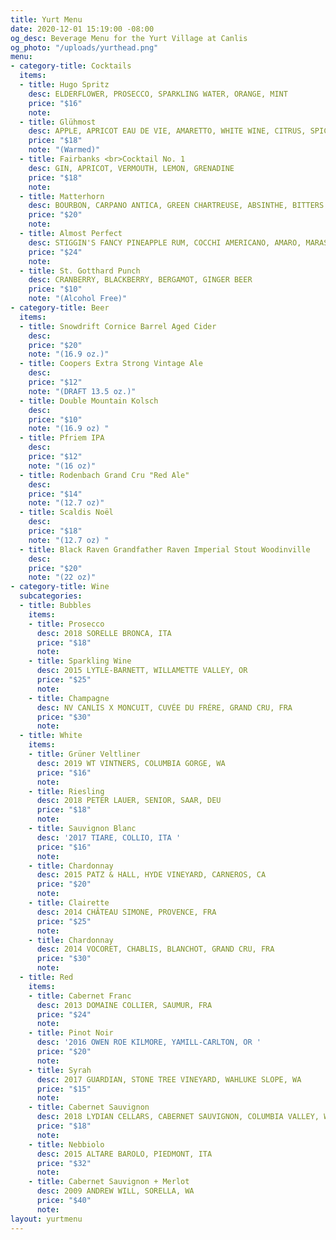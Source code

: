 ```yaml
---
title: Yurt Menu
date: 2020-12-01 15:19:00 -08:00
og_desc: Beverage Menu for the Yurt Village at Canlis
og_photo: "/uploads/yurthead.png"
menu:
- category-title: Cocktails
  items:
  - title: Hugo Spritz
    desc: ELDERFLOWER, PROSECCO, SPARKLING WATER, ORANGE, MINT
    price: "$16"
    note: 
  - title: Glühmost
    desc: APPLE, APRICOT EAU DE VIE, AMARETTO, WHITE WINE, CITRUS, SPICES
    price: "$18"
    note: "(Warmed)"
  - title: Fairbanks <br>Cocktail No. 1
    desc: GIN, APRICOT, VERMOUTH, LEMON, GRENADINE
    price: "$18"
    note: 
  - title: Matterhorn
    desc: BOURBON, CARPANO ANTICA, GREEN CHARTREUSE, ABSINTHE, BITTERS
    price: "$20"
    note: 
  - title: Almost Perfect
    desc: STIGGIN'S FANCY PINEAPPLE RUM, COCCHI AMERICANO, AMARO, MARASCHINO, BITTERS
    price: "$24"
    note: 
  - title: St. Gotthard Punch
    desc: CRANBERRY, BLACKBERRY, BERGAMOT, GINGER BEER
    price: "$10"
    note: "(Alcohol Free)"
- category-title: Beer
  items:
  - title: Snowdrift Cornice Barrel Aged Cider
    desc: 
    price: "$20"
    note: "(16.9 oz.)"
  - title: Coopers Extra Strong Vintage Ale
    desc: 
    price: "$12"
    note: "(DRAFT 13.5 oz.)"
  - title: Double Mountain Kolsch
    desc: 
    price: "$10"
    note: "(16.9 oz) "
  - title: Pfriem IPA
    desc: 
    price: "$12"
    note: "(16 oz)"
  - title: Rodenbach Grand Cru "Red Ale"
    desc: 
    price: "$14"
    note: "(12.7 oz)"
  - title: Scaldis Noël
    desc: 
    price: "$18"
    note: "(12.7 oz) "
  - title: Black Raven Grandfather Raven Imperial Stout Woodinville
    desc: 
    price: "$20"
    note: "(22 oz)"
- category-title: Wine
  subcategories:
  - title: Bubbles
    items:
    - title: Prosecco
      desc: 2018 SORELLE BRONCA, ITA
      price: "$18"
      note: 
    - title: Sparkling Wine
      desc: 2015 LYTLE-BARNETT, WILLAMETTE VALLEY, OR
      price: "$25"
      note: 
    - title: Champagne
      desc: NV CANLIS X MONCUIT, CUVÉE DU FRÉRE, GRAND CRU, FRA
      price: "$30"
      note: 
  - title: White
    items:
    - title: Grüner Veltliner
      desc: 2019 WT VINTNERS, COLUMBIA GORGE, WA
      price: "$16"
      note: 
    - title: Riesling
      desc: 2018 PETER LAUER, SENIOR, SAAR, DEU
      price: "$18"
      note: 
    - title: Sauvignon Blanc
      desc: '2017 TIARE, COLLIO, ITA '
      price: "$16"
      note: 
    - title: Chardonnay
      desc: 2015 PATZ & HALL, HYDE VINEYARD, CARNEROS, CA
      price: "$20"
      note: 
    - title: Clairette
      desc: 2014 CHÂTEAU SIMONE, PROVENCE, FRA
      price: "$25"
      note: 
    - title: Chardonnay
      desc: 2014 VOCORET, CHABLIS, BLANCHOT, GRAND CRU, FRA
      price: "$30"
      note: 
  - title: Red
    items:
    - title: Cabernet Franc
      desc: 2013 DOMAINE COLLIER, SAUMUR, FRA
      price: "$24"
      note: 
    - title: Pinot Noir
      desc: '2016 OWEN ROE KILMORE, YAMILL-CARLTON, OR '
      price: "$20"
      note: 
    - title: Syrah
      desc: 2017 GUARDIAN, STONE TREE VINEYARD, WAHLUKE SLOPE, WA
      price: "$15"
      note: 
    - title: Cabernet Sauvignon
      desc: 2018 LYDIAN CELLARS, CABERNET SAUVIGNON, COLUMBIA VALLEY, WA
      price: "$18"
      note: 
    - title: Nebbiolo
      desc: 2015 ALTARE BAROLO, PIEDMONT, ITA
      price: "$32"
      note: 
    - title: Cabernet Sauvignon + Merlot
      desc: 2009 ANDREW WILL, SORELLA, WA
      price: "$40"
      note: 
layout: yurtmenu
---
```



